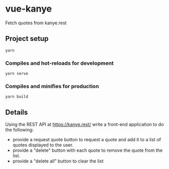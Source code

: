 # vue-kanye
Fetch quotes from kanye.rest

## Project setup
```
yarn
```

### Compiles and hot-reloads for development
```
yarn serve
```

### Compiles and minifies for production
```
yarn build
```

## Details
Using the REST API at https://kanye.rest/ write a front-end application to do the following:
- provide a request quote button to request a quote and add it to a list of quotes displayed to the user.
- provide a "delete" button with each quote to remove the quote from the list.
- provide a "delete all" button to clear the list
